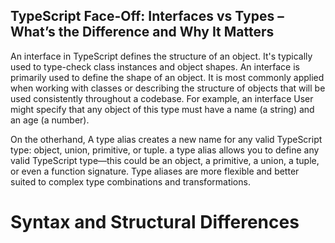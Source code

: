 ## TypeScript Face-Off: Interfaces vs Types – What’s the Difference and Why It Matters

An interface in TypeScript defines the structure of an object. It's typically used to type-check class instances and object shapes.  An interface is primarily used to define the shape of an object. It is most commonly applied when working with classes or describing the structure of objects that will be used consistently throughout a codebase. For example, an interface User might specify that any object of this type must have a name (a string) and an age (a number).

On the otherhand, A type alias creates a new name for any valid TypeScript type: object, union, primitive, or tuple. a type alias allows you to define any valid TypeScript type—this could be an object, a primitive, a union, a tuple, or even a function signature. Type aliases are more flexible and better suited to complex type combinations and transformations.

# Syntax and Structural Differences
